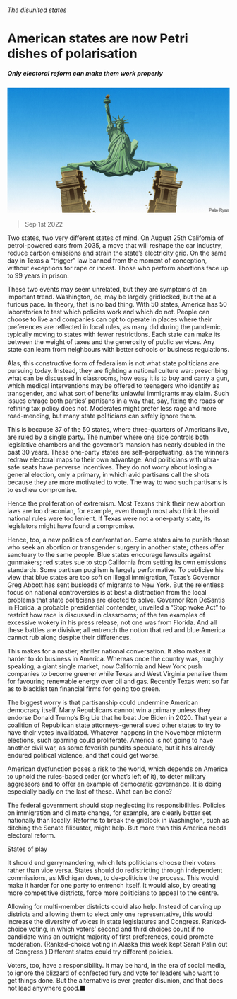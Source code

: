 ###### The disunited states

# American states are now Petri dishes of polarisation 

##### Only electoral reform can make them work properly 

![image](images/20220903_LDD002.jpg) 

> Sep 1st 2022 

Two states, two very different states of mind. On August 25th California  of petrol-powered cars from 2035, a move that will reshape the car industry, reduce carbon emissions and strain the state’s electricity grid. On the same day in Texas a “trigger” law banned  from the moment of conception, without exceptions for rape or incest. Those who perform abortions face up to 99 years in prison.

These two events may seem unrelated, but they are symptoms of an important trend. Washington, dc, may be largely gridlocked, but the  at a furious pace. In theory, that is no bad thing. With 50 states, America has 50 laboratories to test which policies work and which do not. People can choose to live and companies can opt to operate in places where their preferences are reflected in local rules, as many did during the pandemic, typically moving to states with fewer restrictions. Each state can make its  between the weight of taxes and the generosity of public services. Any state can learn from neighbours with better schools or business regulations. 

Alas, this constructive form of federalism is not what state politicians are pursuing today. Instead, they are fighting a national culture war: prescribing what can be discussed in classrooms, how easy it is to buy and carry a gun, which medical interventions may be offered to teenagers who identify as transgender, and what sort of benefits unlawful immigrants may claim. Such issues enrage both parties’ partisans in a way that, say, fixing the roads or refining tax policy does not. Moderates might prefer less rage and more road-mending, but many state politicians can safely ignore them. 

This is because 37 of the 50 states, where three-quarters of Americans live, are ruled by a single party. The number where one side controls both legislative chambers and the governor’s mansion has nearly doubled in the past 30 years. These one-party states are self-perpetuating, as the winners redraw electoral maps to their own advantage. And politicians with ultra-safe seats have perverse incentives. They do not worry about losing a general election, only a primary, in which avid partisans call the shots because they are more motivated to vote. The way to woo such partisans is to eschew compromise. 

Hence the proliferation of extremism. Most Texans think their new abortion laws are too draconian, for example, even though most also think the old national rules were too lenient. If Texas were not a one-party state, its legislators might have found a compromise. 

Hence, too, a new politics of confrontation. Some states aim to punish those who seek an abortion or transgender surgery in another state; others offer sanctuary to the same people. Blue states encourage lawsuits against gunmakers; red states sue to stop California from setting its own emissions standards. Some partisan pugilism is largely performative. To publicise his view that blue states are too soft on illegal immigration, Texas’s Governor Greg Abbott has sent busloads of migrants to New York. But the relentless focus on national controversies is at best a distraction from the local problems that state politicians are elected to solve. Governor Ron DeSantis in Florida, a probable presidential contender, unveiled a “Stop woke Act” to restrict how race is discussed in classrooms; of the ten examples of excessive wokery in his press release, not one was from Florida. And all these battles are divisive; all entrench the notion that red and blue America cannot rub along despite their differences. 

This makes for a nastier, shriller national conversation. It also makes it harder to do business in America. Whereas once the country was, roughly speaking, a giant single market, now California and New York push companies to become greener while Texas and West Virginia penalise them for favouring renewable energy over oil and gas. Recently Texas went so far as to blacklist ten financial firms for going too green.

The biggest worry is that partisanship could undermine American democracy itself. Many Republicans cannot win a primary unless they endorse Donald Trump’s Big Lie that he beat Joe Biden in 2020. That year a coalition of Republican state attorneys-general sued other states to try to have their votes invalidated. Whatever happens in the November midterm elections, such sparring could proliferate. America is not going to have another civil war, as some feverish pundits speculate, but it has already endured political violence, and that could get worse. 

American dysfunction poses a risk to the world, which depends on America to uphold the rules-based order (or what’s left of it), to deter military aggressors and to offer an example of democratic governance. It is doing especially badly on the last of these. What can be done?

The federal government should stop neglecting its responsibilities. Policies on immigration and climate change, for example, are clearly better set nationally than locally. Reforms to break the gridlock in Washington, such as ditching the Senate filibuster, might help. But more than this America needs electoral reform. 

States of play

It should end gerrymandering, which lets politicians choose their voters rather than vice versa. States should do redistricting through independent commissions, as Michigan does, to de-politicise the process. This would make it harder for one party to entrench itself. It would also, by creating more competitive districts, force more politicians to appeal to the centre. 

Allowing for multi-member districts could also help. Instead of carving up districts and allowing them to elect only one representative, this would increase the diversity of voices in state legislatures and Congress. Ranked-choice voting, in which voters’ second and third choices count if no candidate wins an outright majority of first preferences, could promote moderation. (Ranked-choice voting in Alaska this week kept Sarah Palin out of Congress.) Different states could try different policies.

Voters, too, have a responsibility. It may be hard, in the era of social media, to ignore the blizzard of confected fury and vote for leaders who want to get things done. But the alternative is ever greater disunion, and that does not lead anywhere good.■


